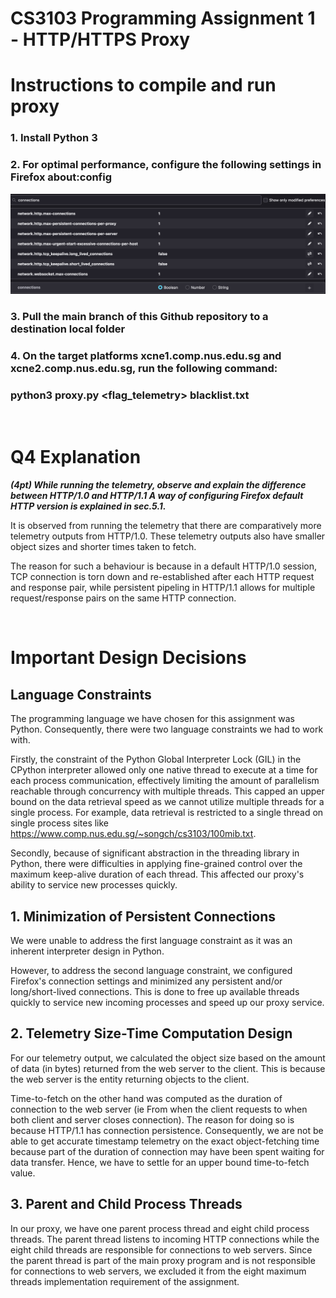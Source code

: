 # CS3103 Programming Assignment 1 - HTTP/HTTPS Proxy

# Instructions to compile and run proxy
### 1. Install Python 3
### 2. For optimal performance, configure the following settings in Firefox about:config
![](images/config_firefox_conn_numbers.png)
### 3. Pull the **main** branch of this Github repository to a destination local folder
### 4. On the target platforms xcne1.comp.nus.edu.sg and xcne2.comp.nus.edu.sg, run the following command:

### **python3 proxy.py <port> <flag_telemetry> blacklist.txt**

</br>

# Q4 Explanation
***(4pt) While running the telemetry, observe and explain the difference between HTTP/1.0 and HTTP/1.1 A way of configuring Firefox default HTTP version is explained in sec.5.1.***

It is observed from running the telemetry that there are comparatively more telemetry outputs from HTTP/1.0. These telemetry outputs also have smaller object sizes and shorter times taken to fetch.

The reason for such a behaviour is because in a default HTTP/1.0 session, TCP connection is torn down and re-established after each HTTP request and response pair, while persistent pipeling in HTTP/1.1 allows for multiple request/response pairs on the same HTTP connection.

</br>

# Important Design Decisions

## Language Constraints

The programming language we have chosen for this assignment was Python. Consequently, there were two language constraints we had to work with. 

Firstly, the constraint of the Python Global Interpreter Lock (GIL) in the CPython interpreter allowed only one native thread to execute at a time for each process communication, effectively limiting the amount of parallelism reachable through concurrency with multiple threads. This capped an upper bound on the data retrieval speed as we cannot utilize multiple threads for a single process. For example, data retrieval is restricted to a single thread on single process sites like https://www.comp.nus.edu.sg/~songch/cs3103/100mib.txt.

Secondly, because of significant abstraction in the threading library in Python, there were difficulties in applying fine-grained control over the maximum keep-alive duration of each thread. This affected our proxy's ability to service new processes quickly.

## 1. Minimization of Persistent Connections
We were unable to address the first language constraint as it was an inherent interpreter design in Python.

However, to address the second language constraint, we configured Firefox's connection settings and minimized any persistent and/or long/short-lived connections. This is done to free up available threads quickly to service new incoming processes and speed up our proxy service.

## 2. Telemetry Size-Time Computation Design
For our telemetry output, we calculated the object size based on the amount of data (in bytes) returned from the web server to the client. This is because the web server is the entity returning objects to the client. 

Time-to-fetch on the other hand was computed as the duration of connection to the web server (ie From when the client requests to when both client and server closes connection). The reason for doing so is because HTTP/1.1 has connection persistence. Consequently, we are not be able to get accurate timestamp telemetry on the exact object-fetching time because part of the duration of connection may have been spent waiting for data transfer. Hence, we have to settle for an upper bound time-to-fetch value.

## 3. Parent and Child Process Threads
In our proxy, we have one parent process thread and eight child process threads. The parent thread listens to incoming HTTP connections while the eight child threads are responsible for connections to web servers. Since the parent thread is part of the main proxy program and is not responsible for connections to web servers, we excluded it from the eight maximum threads implementation requirement of the assignment.